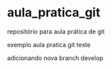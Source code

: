 # aula_pratica_git
repositório para aula prática de git

exemplo aula pratica git teste

adicionando nova branch develop

